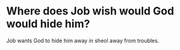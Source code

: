 # Where does Job wish would God would hide him?

Job wants God to hide him away in sheol away from troubles.
